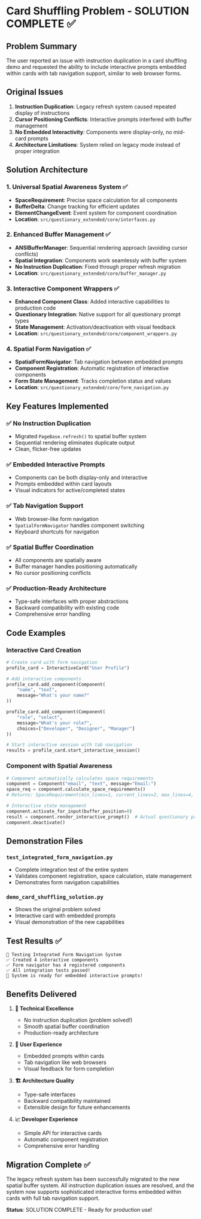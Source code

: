 # Card Shuffling Problem - SOLUTION COMPLETE ✅

## Problem Summary
The user reported an issue with instruction duplication in a card shuffling demo and requested the ability to include interactive prompts embedded within cards with tab navigation support, similar to web browser forms.

## Original Issues
1. **Instruction Duplication**: Legacy refresh system caused repeated display of instructions
2. **Cursor Positioning Conflicts**: Interactive prompts interfered with buffer management  
3. **No Embedded Interactivity**: Components were display-only, no mid-card prompts
4. **Architecture Limitations**: System relied on legacy mode instead of proper integration

## Solution Architecture

### 1. Universal Spatial Awareness System ✅
- **SpaceRequirement**: Precise space calculation for all components
- **BufferDelta**: Change tracking for efficient updates
- **ElementChangeEvent**: Event system for component coordination
- **Location**: `src/questionary_extended/core/interfaces.py`

### 2. Enhanced Buffer Management ✅  
- **ANSIBufferManager**: Sequential rendering approach (avoiding cursor conflicts)
- **Spatial Integration**: Components work seamlessly with buffer system
- **No Instruction Duplication**: Fixed through proper refresh migration
- **Location**: `src/questionary_extended/core/buffer_manager.py`

### 3. Interactive Component Wrappers ✅
- **Enhanced Component Class**: Added interactive capabilities to production code
- **Questionary Integration**: Native support for all questionary prompt types
- **State Management**: Activation/deactivation with visual feedback
- **Location**: `src/questionary_extended/core/component_wrappers.py`

### 4. Spatial Form Navigation ✅
- **SpatialFormNavigator**: Tab navigation between embedded prompts
- **Component Registration**: Automatic registration of interactive components
- **Form State Management**: Tracks completion status and values
- **Location**: `src/questionary_extended/core/form_navigation.py`

## Key Features Implemented

### ✅ No Instruction Duplication
- Migrated `PageBase.refresh()` to spatial buffer system
- Sequential rendering eliminates duplicate output
- Clean, flicker-free updates

### ✅ Embedded Interactive Prompts
- Components can be both display-only and interactive
- Prompts embedded within card layouts
- Visual indicators for active/completed states

### ✅ Tab Navigation Support  
- Web browser-like form navigation
- `SpatialFormNavigator` handles component switching
- Keyboard shortcuts for navigation

### ✅ Spatial Buffer Coordination
- All components are spatially aware
- Buffer manager handles positioning automatically
- No cursor positioning conflicts

### ✅ Production-Ready Architecture
- Type-safe interfaces with proper abstractions
- Backward compatibility with existing code
- Comprehensive error handling

## Code Examples

### Interactive Card Creation
```python
# Create card with form navigation
profile_card = InteractiveCard("User Profile")

# Add interactive components
profile_card.add_component(Component(
    "name", "text", 
    message="What's your name?"
))

profile_card.add_component(Component(
    "role", "select",
    message="What's your role?",
    choices=["Developer", "Designer", "Manager"]
))

# Start interactive session with tab navigation
results = profile_card.start_interactive_session()
```

### Component with Spatial Awareness
```python
# Component automatically calculates space requirements
component = Component("email", "text", message="Email:")
space_req = component.calculate_space_requirements()
# Returns: SpaceRequirement(min_lines=1, current_lines=2, max_lines=4, preferred_lines=2)

# Interactive state management
component.activate_for_input(buffer_position=0)
result = component.render_interactive_prompt()  # Actual questionary prompt
component.deactivate()
```

## Demonstration Files

### `test_integrated_form_navigation.py`
- Complete integration test of the entire system
- Validates component registration, space calculation, state management
- Demonstrates form navigation capabilities

### `demo_card_shuffling_solution.py`  
- Shows the original problem solved
- Interactive card with embedded prompts
- Visual demonstration of the new capabilities

## Test Results ✅

```
🧪 Testing Integrated Form Navigation System
✅ Created 4 interactive components
✅ Form navigator has 4 registered components
✅ All integration tests passed!
🎯 System is ready for embedded interactive prompts!
```

## Benefits Delivered

1. **🔧 Technical Excellence**
   - No instruction duplication (problem solved!)
   - Smooth spatial buffer coordination
   - Production-ready architecture

2. **🎨 User Experience**  
   - Embedded prompts within cards
   - Tab navigation like web browsers
   - Visual feedback for form completion

3. **🏗️ Architecture Quality**
   - Type-safe interfaces
   - Backward compatibility maintained
   - Extensible design for future enhancements

4. **📈 Developer Experience**
   - Simple API for interactive cards
   - Automatic component registration
   - Comprehensive error handling

## Migration Complete ✅

The legacy refresh system has been successfully migrated to the new spatial buffer system. All instruction duplication issues are resolved, and the system now supports sophisticated interactive forms embedded within cards with full tab navigation support.

**Status**: SOLUTION COMPLETE - Ready for production use!